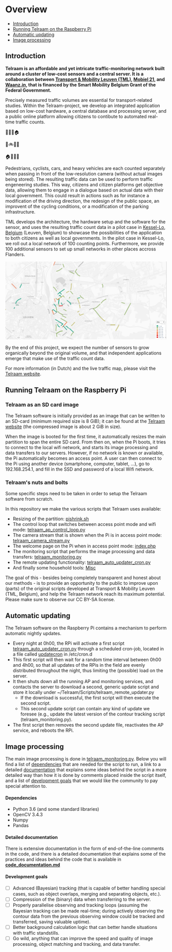 # Overview

* [Introduction](https://github.com/Telraam/Telraam-RPi#introduction)
* [Running Telraam on the Raspberry Pi](https://github.com/Telraam/Telraam-RPi#running-telraam-on-the-raspberry-pi)
* [Automatic updating](https://github.com/Telraam/Telraam-RPi#automatic-updating)
* [Image processing](https://github.com/Telraam/Telraam-RPi#image-processing)

## Introduction

**Telraam is an affordable and yet intricate traffic-monitoring network built around a cluster of low-cost sensors and a central server. It is a collaboration between [Transport & Mobility Leuven (TML)](https://www.tmleuven.be/en/), [Mobiel 21](https://www.mobiel21.be/), and [Waanz.in](https://waanz.in/), that is financed by the Smart Mobility Belgium Grant of the Federal Government.**

Precisely measured traffic volumes are essential for transport-related studies. Within the Telraam-project, we develop an integrated application based on low-cost hardware, a central database and processing server, and a public online platform allowing citizens to contibute to automated real-time traffic counts.

:office::hotel::deciduous_tree::house:

:runner::bike::car::articulated_lorry:

:house::deciduous_tree::office::hotel:

Pedestrians, cyclists, cars, and heavy vehicles are each counted separately when passing in front of the low-resolution camera (without actual images being stored). The resulting traffic data can be used to perform traffic engeneering studies. This way, citizens and citizen platforms get objective data, allowing them to engage in a dialogue based on actual data with their local government. This could result in actions such as for instance a modification of the driving direction, the redesign of the public space, an improvent of the cycling conditions, or a modification of the parking infrastructure.

TML develops the architecture, the hardware setup and the software for the sensor, and uses the resulting traffic count data in a pilot case in [Kessel-Lo, Belgium](https://www.google.com/maps/place/Kessel-Lo,+3010+Leuven/) (Leuven, Belgium) to showcase the possibilities of the application to both citizens as well as local governments. In the pilot case in Kessel-Lo, we roll out a local network of 100 counting points. Furthermore, we provide 100 additional sensors to set up small networks in other places accross Flanders. 

![Telraam pilot in Kessel-Lo, Belgium](./Misc/telraam-kessel-lo-map.png)

By the end of this project, we expect the number of sensors to grow organically beyond the original volume, and that independent applications emerge that make use of the traffic count data.

For more information (in Dutch) and the live traffic map, please visit the [Telraam website](https://telraam.net/).

## Running Telraam on the Raspberry Pi

### Telraam as an SD card image

The Telraam software is initially provided as an image that can be written to an SD-card (minimum required size is 8 GiB); it can be found at the [Telraam website](https://telraam-api.net/telraam-sd-image.zip) (the compressed image is about 2 GiB in size).

When the image is booted for the first time, it automatically resizes the main partition to span the entire SD card. From then on, when the Pi boots, it tries to connect to the local wifi network, and starts its image processing and data transfers to our servers. However, if no network is known or available, the Pi automatically becomes an access point. A user can then connect to the Pi using another device (smartphone, computer, tablet, ...), go to 192.168.254.1, and fill in the SSD and password of a local Wifi network.  

### Telraam's nuts and bolts

Some specific steps need to be taken in order to setup the Telraam software from scratch. 

In this repository we make the various scripts that Telraam uses available:
* Resizing of the partition: [pishrink.sh](./Shrink%20SD%20image/pishrink.sh)
* The control loop that switches between access point mode and wifi mode: [telraam_ap_control_loop.py](./Access%20point/telraam_ap_control_loop.py)
* The camera stream that is shown when the Pi is in access point mode: [telraam_camera_stream.py](./Access%20point/telraam_camera_stream.py)
* The welcome page on the Pi when in access point mode: [index.php](./Access%20point/index.php)
* The monitoring script that performs the image processing and data transfers: [telraam_monitoring.py](./Image%20processing/telraam_monitoring.py)
* The remote updating functionality: [telraam_auto_updater_cron.py](./Remote%20updating/telraam_auto_updater_cron.py)
* And finally some household tools: [Misc](./Misc/)

The goal of this - besides being completely transparent and honest about our methods - is to provide an opportunity to the public to improve upon (parts) of the original scripts developed at Transport & Mobility Leuven (TML, Belgium), and help the Telraam network reach its maximum potential. Please make sure to observe our CC BY-SA license.

## Automatic updating

The Telraam software on the Raspberry Pi contains a mechanism to perform automatic nightly updates.

* Every night at 0h00, the RPi will activate a first script [telraam_auto_updater_cron.py](./Remote%20updating/telraam_auto_updater_cron.py) through a scheduled cron-job, located in a file called [updatecron](./Remote%20updating/updatecron) in /etc/cron.d
* This first script will then wait for a random time interval between 0h00 and 4h00, so that all updates of the RPis in the field are evenly distributed throughout the night, thus limiting the (possible) load on the server.
* It then shuts down all the running AP and monitoring services, and contacts the server to download a second, generic update script and store it locally under ~/Telraam/Scripts/telraam_remote_updater.py
    * If the download is successful, the first script will then execute the second script.
    * This second update script can contain any kind of update we foresee (e.g., update the latest version of  the contour tracking script (telraam_monitoring.py).
* The first script then removes the second update file, reactivates the AP service, and reboots the RPi.

## Image processing

The main image processing is done in [telraam_monitoring.py](./Image%20processing/telraam_monitoring.py). Below you will find a list of [dependencies](https://github.com/Telraam/Telraam-RPi#dependencies) that are needed for the script to run, a link to a detailed [documentation](https://github.com/Telraam/Telraam-RPi#detailed-documentation) that explains some ideas behind the script in a more detailed way than how it is done by comments placed inside the script itself, and a list of [development goals](https://github.com/Telraam/Telraam-RPi#development-goals) that we would like the community to pay special attention to.

#### Dependencies

- Python 3.6 (and some standard libraries)
- OpenCV 3.4.3
- Numpy
- Pandas

#### Detailed documentation

There is extensive documentation in the form of end-of-the-line comments in the code, and there is a detailed documentation that explains some of the practices and ideas behind the code that is available in **[code_documentation.md](./Image%20processing/code_documentation.md)**

#### Development goals

- [ ] Advanced (Bayesian) tracking (that is capable of better handling special cases, such as object overlaps, merging and separating objects, etc.).
- [ ] Compression of the (binary) data when transferring to the server.
- [ ] Properly parallelise observing and tracking loops (assuming the Bayesian tracking can be made real-time; during actively observing the contour data from the previous observing window could be tracked and transferred, saving valuable uptime).
- [ ] Better background calculation logic that can better handle situations with traffic standstills.
- [ ] Go wild, anything that can improve the speed and quality of image processing, object matching and tracking, and data transfer.
